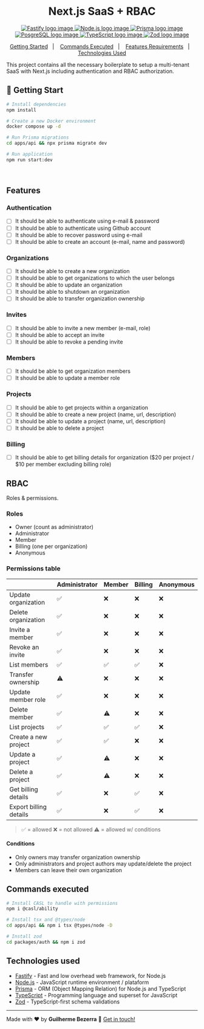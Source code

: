 <h1 align="center">
    <br>
    Next.js SaaS + RBAC
</h1>

<p align="center">
  <a href="https://fastify.io">
    <img alt="Fastify logo image" src="https://img.shields.io/badge/fastify-20232A?style=flat&logo=fastify&logoColor=white">
  </a>

  <a href="https://nodejs.org">
    <img alt="Node.js logo image" src="https://img.shields.io/badge/node.js-v20.16.0-43853D?style=flat&logo=node.js&logoColor=white&labelColor=43853D&color=5a5a5a">
  </a>

  <a href="https://www.prisma.io">
    <img alt="Prisma logo image" src="https://img.shields.io/badge/Prisma-3982CE?style=flat&logo=Prisma&logoColor=white" />
  </a>

  <a href="https://www.postgresql.org">
    <img alt="PosgreSQL logo image" src="https://img.shields.io/badge/PostgreSQL-316192?style=flat-&logo=postgresql&logoColor=white"  />
  </a>

  <a href="https://www.typescriptlang.org">
    <img alt="TypeScript logo image" src="https://img.shields.io/badge/typescript-007acc?style=flat&logo=typescript&logoColor=white">
  </a>

  <a href="https://zod.dev" alt="Zod - TypeScript-first schema validation with static type inference">
    <img alt="Zod logo image" src="https://img.shields.io/badge/Zod-274d82?style=flat&logo=zod&logoColor=white" />
  </a>
</p>

<p align="center">
    <a href="#start" alt="Getting Started">Getting Started</a>&nbsp;&nbsp;&nbsp;|&nbsp;&nbsp;&nbsp;
    <a href="#commands" alt="Commands executed">Commands Executed</a>&nbsp;&nbsp;&nbsp;|&nbsp;&nbsp;&nbsp;
    <a href="#features" alt="Features requirements">Features Requirements</a>&nbsp;&nbsp;&nbsp;|&nbsp;&nbsp;&nbsp;
    <a href="#technologies" alt="Technologies used">Technologies Used</a>
</p>

This project contains all the necessary boilerplate to setup a multi-tenant SaaS with Next.js including authentication and RBAC authorization.

## 🚀 Getting Start <a name = "start"></a>

```bash
# Install dependencies
npm install

# Create a new Docker environment
docker compose up -d

# Run Prisma migrations
cd apps/api && npx prisma migrate dev

# Run application
npm run start:dev
```

<br>

## Features <a name = "features"></a>

### Authentication

- [ ] It should be able to authenticate using e-mail & password
- [ ] It should be able to authenticate using Github account
- [ ] It should be able to recover password using e-mail
- [ ] It should be able to create an account (e-mail, name and password)

### Organizations

- [ ] It should be able to create a new organization
- [ ] It should be able to get organizations to which the user belongs
- [ ] It should be able to update an organization
- [ ] It should be able to shutdown an organization
- [ ] It should be able to transfer organization ownership

### Invites

- [ ] It should be able to invite a new member (e-mail, role)
- [ ] It should be able to accept an invite
- [ ] It should be able to revoke a pending invite

### Members

- [ ] It should be able to get organization members
- [ ] It should be able to update a member role

### Projects

- [ ] It should be able to get projects within a organization
- [ ] It should be able to create a new project (name, url, description)
- [ ] It should be able to update a project (name, url, description)
- [ ] It should be able to delete a project

### Billing

- [ ] It should be able to get billing details for organization ($20 per project / $10 per member excluding billing role)

## RBAC

Roles & permissions.

### Roles

- Owner (count as administrator)
- Administrator
- Member
- Billing (one per organization)
- Anonymous

### Permissions table
|                          | Administrator | Member | Billing | Anonymous |
| ------------------------ | ------------- | ------ | ------- | --------- |
| Update organization      | ✅            | ❌     | ❌      | ❌        |
| Delete organization      | ✅            | ❌     | ❌      | ❌        |
| Invite a member          | ✅            | ❌     | ❌      | ❌        |
| Revoke an invite         | ✅            | ❌     | ❌      | ❌        |
| List members             | ✅            | ✅     | ✅      | ❌        |
| Transfer ownership       | ⚠️            | ❌     | ❌      | ❌        |
| Update member role       | ✅            | ❌     | ❌      | ❌        |
| Delete member            | ✅            | ⚠️     | ❌      | ❌        |
| List projects            | ✅            | ✅     | ✅      | ❌        |
| Create a new project     | ✅            | ✅     | ❌      | ❌        |
| Update a project         | ✅            | ⚠️     | ❌      | ❌        |
| Delete a project         | ✅            | ⚠️     | ❌      | ❌        |
| Get billing details      | ✅            | ❌     | ✅      | ❌        |
| Export billing details   | ✅            | ❌     | ✅      | ❌        |
> ✅ = allowed
> ❌ = not allowed
> ⚠️ = allowed w/ conditions

#### Conditions
- Only owners may transfer organization ownership
- Only administrators and project authors may update/delete the project
- Members can leave their own organization

## Commands executed <a name = "commands"></a>

```bash
# Install CASL to handle with permissions
npm i @casl/ability  

# Install tsx and @types/node
cd apps/api && npm i tsx @types/node -D

# Install zod
cd packages/auth && npm i zod 
```

## Technologies used <a name="technologies"></a>

- [Fastify](https://fastify.io "Fastify - Fast and low overhead web framework, for Node.js") - Fast and low overhead web framework, for Node.js
- [Node.js](https://nodejs.org "Node.js") - JavaScript runtime environment / plataform
- [Prisma](https://www.prisma.io "Prisma ORM") - ORM (Object Mapping Relation) for Node.js and TypeScript
- [TypeScript](https://www.typescriptlang.org "TypeScript") - Programming language and superset for JavaScript
- [Zod](https://zod.dev "Zod") - TypeScript-first schema validations

---
Made with ❤️ by **Guilherme Bezerra** 👋 [Get in touch!](https://www.linkedin.com/in/gbdsantos)
